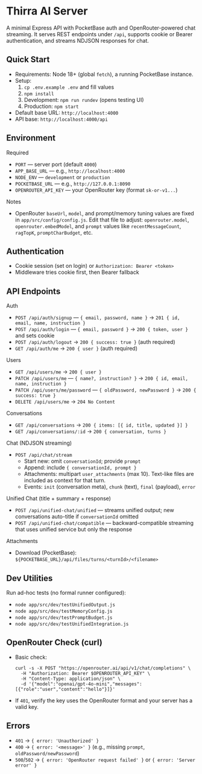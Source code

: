 # Thirra AI Server

A minimal Express API with PocketBase auth and OpenRouter-powered chat streaming. It serves REST endpoints under `/api`, supports cookie or Bearer authentication, and streams NDJSON responses for chat.

## Quick Start
- Requirements: Node 18+ (global `fetch`), a running PocketBase instance.
- Setup:
  1) `cp .env.example .env` and fill values
  2) `npm install`
  3) Development: `npm run rundev` (opens testing UI)
  4) Production: `npm start`
- Default base URL: `http://localhost:4000`
- API base: `http://localhost:4000/api`

## Environment
Required
- `PORT` — server port (default `4000`)
- `APP_BASE_URL` — e.g., `http://localhost:4000`
- `NODE_ENV` — `development` or `production`
- `POCKETBASE_URL` — e.g., `http://127.0.0.1:8090`
- `OPENROUTER_API_KEY` — your OpenRouter key (format `sk-or-v1...`)

Notes
- OpenRouter `baseUrl`, `model`, and prompt/memory tuning values are fixed in `app/src/config/config.js`.
  Edit that file to adjust: `openrouter.model`, `openrouter.embedModel`, and `prompt` values like `recentMessageCount`, `ragTopK`, `promptCharBudget`, etc.

## Authentication
- Cookie session (set on login) or `Authorization: Bearer <token>`
- Middleware tries cookie first, then Bearer fallback

## API Endpoints
Auth
- `POST /api/auth/signup` — `{ email, password, name }` → `201 { id, email, name, instruction }`
- `POST /api/auth/login` — `{ email, password }` → `200 { token, user }` and sets cookie
- `POST /api/auth/logout` → `200 { success: true }` (auth required)
- `GET /api/auth/me` → `200 { user }` (auth required)

Users
- `GET /api/users/me` → `200 { user }`
- `PATCH /api/users/me` — `{ name?, instruction? }` → `200 { id, email, name, instruction }`
- `PATCH /api/users/me/password` — `{ oldPassword, newPassword }` → `200 { success: true }`
- `DELETE /api/users/me` → `204 No Content`

Conversations
- `GET /api/conversations` → `200 { items: [{ id, title, updated }] }`
- `GET /api/conversations/:id` → `200 { conversation, turns }`

Chat (NDJSON streaming)
- `POST /api/chat/stream`
  - Start new: omit `conversationId`; provide `prompt`
  - Append: include `{ conversationId, prompt }`
  - Attachments: multipart `user_attachments` (max 10). Text-like files are included as context for that turn.
  - Events: `init` (conversation meta), `chunk` (text), `final` (payload), `error`

Unified Chat (title + summary + response)
- `POST /api/unified-chat/unified` — streams unified output; new conversations auto-title if `conversationId` omitted
- `POST /api/unified-chat/compatible` — backward-compatible streaming that uses unified service but only the response

Attachments
- Download (PocketBase): `${POCKETBASE_URL}/api/files/turns/<turnId>/<filename>`

## Dev Utilities
Run ad-hoc tests (no formal runner configured):
- `node app/src/dev/testUnifiedOutput.js`
- `node app/src/dev/testMemoryConfig.js`
- `node app/src/dev/testPromptBudget.js`
- `node app/src/dev/testUnifiedIntegration.js`

## OpenRouter Check (curl)
- Basic check:
  ```
  curl -s -X POST "https://openrouter.ai/api/v1/chat/completions" \
    -H "Authorization: Bearer $OPENROUTER_API_KEY" \
    -H "Content-Type: application/json" \
    -d '{"model":"openai/gpt-4o-mini","messages":[{"role":"user","content":"hello"}]}'
  ```
- If `401`, verify the key uses the OpenRouter format and your server has a valid key.

## Errors
- `401` → `{ error: 'Unauthorized' }`
- `400` → `{ error: '<message>' }` (e.g., missing `prompt`, `oldPassword/newPassword`)
- `500`/`502` → `{ error: 'OpenRouter request failed' }` or `{ error: 'Server error' }`
